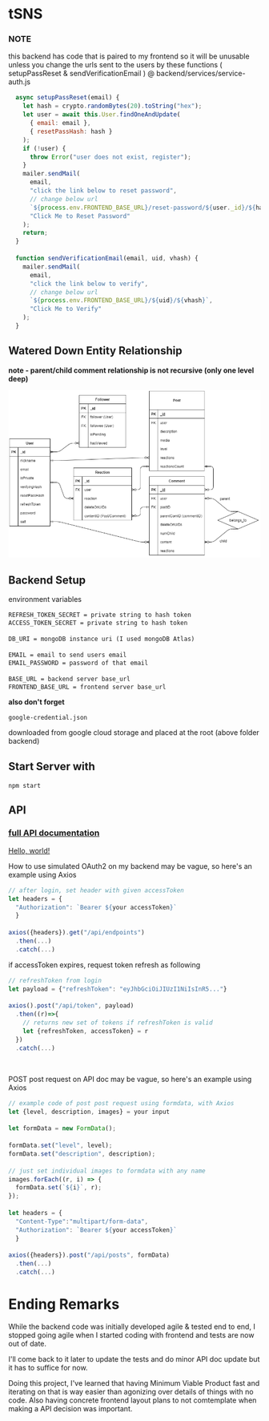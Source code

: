 # tSNS

### NOTE

this backend has code that is paired to my frontend so it will be unusable unless you change the urls sent to the users by these functions ( setupPassReset & sendVerificationEmail ) @ backend/services/service-auth.js

```js
  async setupPassReset(email) {
    let hash = crypto.randomBytes(20).toString("hex");
    let user = await this.User.findOneAndUpdate(
      { email: email },
      { resetPassHash: hash }
    );
    if (!user) {
      throw Error("user does not exist, register");
    }
    mailer.sendMail(
      email,
      "click the link below to reset password",
      // change below url
      `${process.env.FRONTEND_BASE_URL}/reset-password/${user._id}/${hash}`,
      "Click Me to Reset Password"
    );
    return;
  }

  function sendVerificationEmail(email, uid, vhash) {
    mailer.sendMail(
      email,
      "click the link below to verify",
      // change below url
      `${process.env.FRONTEND_BASE_URL}/${uid}/${vhash}`,
      "Click Me to Verify"
    );
  }
```

## Watered Down Entity Relationship

**note - parent/child comment relationship is not recursive (only one level deep)**

![alt text](./simpleEntityRel.png)

## Backend Setup

environment variables

```
REFRESH_TOKEN_SECRET = private string to hash token
ACCESS_TOKEN_SECRET = private string to hash token

DB_URI = mongoDB instance uri (I used mongoDB Atlas)

EMAIL = email to send users email
EMAIL_PASSWORD = password of that email

BASE_URL = backend server base_url
FRONTEND_BASE_URL = frontend server base_url
```

**also don't forget**

```
google-credential.json
```

downloaded from google cloud storage and placed at the root (above folder backend)

## Start Server with

```
npm start
```

## API

### [full API documentation](https://app.swaggerhub.com/apis/jjw2995/tSNS_API/1.0.0#/auth)

  <a href="https://app.swaggerhub.com/apis/jjw2995/tSNS_API/1.0.0#/auth" target="_blank">Hello, world!</a>


How to use simulated OAuth2 on my backend may be vague, so here's an example using Axios

```js
// after login, set header with given accessToken
let headers = {
  "Authorization": `Bearer ${your accessToken}`
  }

axios({headers}).get("/api/endpoints")
  .then(...)
  .catch(...)
```

if accessToken expires, request token refresh as following

```js
// refreshToken from login
let payload = {"refreshToken": "eyJhbGciOiJIUzI1NiIsInR5..."}

axios().post("/api/token", payload)
  .then((r)=>{
    // returns new set of tokens if refreshToken is valid
    let {refreshToken, accessToken} = r
  })
  .catch(...)
```

<br/>

POST post request on API doc may be vague, so here's an example using Axios

```js
// example code of post post request using formdata, with Axios
let {level, description, images} = your input

let formData = new FormData();

formData.set("level", level);
formData.set("description", description);

// just set individual images to formdata with any name
images.forEach((r, i) => {
  formData.set(`${i}`, r);
});

let headers = {
  "Content-Type":"multipart/form-data",
  "Authorization": `Bearer ${your accessToken}`
  }

axios({headers}).post("/api/posts", formData)
  .then(...)
  .catch(...)
```

# Ending Remarks

While the backend code was initially developed agile & tested end to end, I stopped going agile when I started coding with frontend and tests are now out of date.

I'll come back to it later to update the tests and do minor API doc update but it has to suffice for now.

Doing this project, I've learned that having Minimum Viable Product fast and iterating on that is way easier than agonizing over details of things with no code. Also having concrete frontend layout plans to not comtemplate when making a API decision was important.

<!-- ## Authorization

| Status Code | Description             |
| :---------- | :---------------------- |
| 200         | `OK`                    |
| 201         | `CREATED`               |
| 400         | `BAD REQUEST`           |
| 404         | `NOT FOUND`             |
| 500         | `INTERNAL SERVER ERROR` | -->
